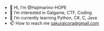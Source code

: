 - 👋 Hi, I’m @Hajimarino-HOPE
- 👀 I’m interested in Galgame, CTF, Coding
- 🌱 I’m currently learning Python, C#, C, Java
- 📫 How to reach me sakuraicora@gmail.com

<!---
Hajimarino-HOPE/Hajimarino-HOPE is a ✨ special ✨ repository because its `README.md` (this file) appears on your GitHub profile.
You can click the Preview link to take a look at your changes.
--->

